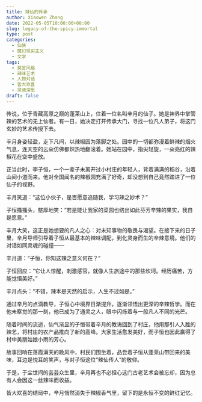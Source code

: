 ```yaml
---
title: 辣仙的传承
author: Xiaowen Zhang
date: 2022-05-05T10:00:00+08:00
slug: legacy-of-the-spicy-immortal
type: post
categories:
  - 仙侠
  - 魔幻现实主义
  - 文学
tags:
  - 莫言风格
  - 辣味艺术
  - 人物对话
  - 皆大欢喜
  - 灵魂深思
draft: false
---
```


传说，位于青藏高原之巅的蓬莱山上，住着一位名叫辛月的仙子。她是神界中掌管辣的艺术的无上仙者。有一日，她决定打开传承大门，寻找一位凡人弟子，将这门玄妙的艺术传授下去。

辛月身姿轻盈，走下凡间，以辣椒园为落脚之处。园中的一切都弥漫着鲜辣的烟火气息，连天空的云朵仿佛都炽热地翻滚着。她站在园中，指尖轻旋，一朵亮红的辣椒花在空中盛放。

正当此时，李子恒，一个一辈子未离开过小村庄的年轻人，背着满满的稻谷，沿着山间小道而来。他对全国闻名的辣椒园充满了好奇，却没想到自己竟然踏进了一位仙子的视野。

辛月笑道：“这位小伙子，是否愿意追随我，学习辣之妙术？”

子恒搔搔头，憨厚地笑：“若是能让我家的菜园也结出如此芬芳辛辣的果实，我自是愿意。”

辛月大笑，这正是她想要的凡人之心：对未知事物的敬畏与渴望。在接下来的日子里，辛月导师引导着子恒从最基本的辣味调配，到化灵身而生的辛辣意境。他们的对话如同灵魂的碰撞——

辛月道：“子恒，你知这辣之意义何在？”

子恒回应：“它让人惊醒，刺激感官，就像人生旅途中的那些坎坷。经历痛苦，方能觉悟美好。”

辛月点头：“不错，辣本是天然的启示，人生不过如是。”

通过辛月的点滴教导，子恒心中境界日渐提升，逐渐领悟出更深的辛辣哲学。而在他未察觉的那一刻，他已成为了通灵之人，眼中闪烁着与一般凡人不同的光芒。

随着时间的流逝，仙气渐显的子恒带着辛月的教诲回到了村庄，他用那引人入胜的辣艺，将村庄的农产品推向了新的高峰。大家生活愈发美好，而子恒也因此赢得了村中美丽姑娘小雨的芳心。

故事回响在落霞满天的晚风中，村民们围坐着，品尝着子恒从蓬莱山带回来的美味，耳边是悦耳的笑声，与对子恒这位“辣仙传人”的敬仰。

于是，于尘世间的芸芸众生里，辛月再也不必担心这门古老艺术会被忘却，因为总有人会因这一丝辣味而收益。

皆大欢喜的结局中，辛月悄然消失于辣椒香气里，留下的是永恒不变的鲜红记忆。
